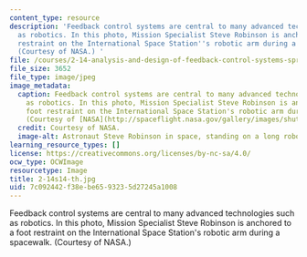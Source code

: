 ```yaml
---
content_type: resource
description: 'Feedback control systems are central to many advanced technologies such
  as robotics. In this photo, Mission Specialist Steve Robinson is anchored to a foot
  restraint on the International Space Station''s robotic arm during a spacewalk.
  (Courtesy of NASA.) '
file: /courses/2-14-analysis-and-design-of-feedback-control-systems-spring-2014/7c092442f38ebe6593235d27245a1008_2-14s14-th.jpg
file_size: 3652
file_type: image/jpeg
image_metadata:
  caption: Feedback control systems are central to many advanced technologies such
    as robotics. In this photo, Mission Specialist Steve Robinson is anchored to a
    foot restraint on the International Space Station's robotic arm during a spacewalk.
    (Courtesy of [NASA](http://spaceflight.nasa.gov/gallery/images/shuttle/sts-114/hires/s114e6642.jpg).)
  credit: Courtesy of NASA.
  image-alt: Astronaut Steve Robinson in space, standing on a long robotic arm.
learning_resource_types: []
license: https://creativecommons.org/licenses/by-nc-sa/4.0/
ocw_type: OCWImage
resourcetype: Image
title: 2-14s14-th.jpg
uid: 7c092442-f38e-be65-9323-5d27245a1008
---
```

Feedback control systems are central to many advanced technologies such as robotics. In this photo, Mission Specialist Steve Robinson is anchored to a foot restraint on the International Space Station's robotic arm during a spacewalk. (Courtesy of NASA.) 